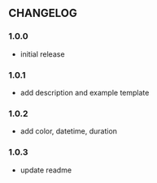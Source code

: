 ## CHANGELOG

### 1.0.0
- initial release

### 1.0.1
- add description and example template

### 1.0.2
- add color, datetime, duration

### 1.0.3
- update readme